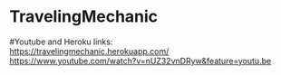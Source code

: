 # TravelingMechanic
#Youtube and Heroku links:    
https://travelingmechanic.herokuapp.com/
https://www.youtube.com/watch?v=nUZ32vnDRyw&feature=youtu.be
